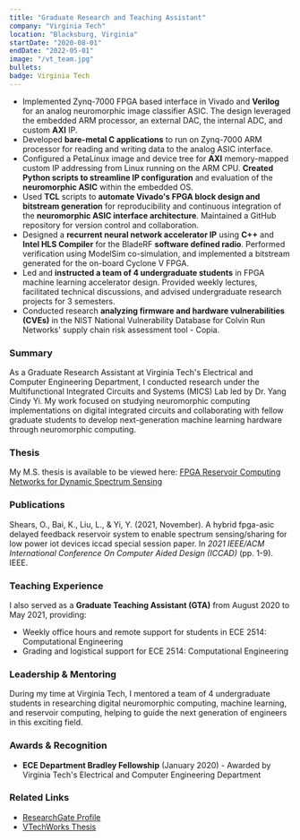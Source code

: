 ```yaml
---
title: "Graduate Research and Teaching Assistant"
company: "Virginia Tech"
location: "Blacksburg, Virginia"
startDate: "2020-08-01"
endDate: "2022-05-01"
image: "/vt_team.jpg"
bullets:
badge: Virginia Tech
---
```


- Implemented Zynq-7000 FPGA based interface in Vivado and **Verilog** for an analog neuromorphic image classifier ASIC. The design leveraged the embedded ARM processor, an external DAC, the internal ADC, and custom **AXI** IP.
- Developed **bare-metal C applications** to run on Zynq-7000 ARM processor for reading and writing data to the analog ASIC interface.
- Configured a PetaLinux image and device tree for **AXI** memory-mapped custom IP addressing from Linux running on the ARM CPU. **Created Python scripts to streamline IP configuration** and evaluation of the **neuromorphic ASIC** within the embedded OS.
- Used **TCL** scripts to **automate Vivado's FPGA block design and bitstream generation** for reproducibility and continuous integration of the **neuromorphic ASIC interface architecture**. Maintained a GitHub repository for version control and collaboration.
- Designed a **recurrent neural network accelerator IP** using **C++** and **Intel HLS Compiler** for the BladeRF **software defined radio**. Performed verification using ModelSim co-simulation, and implemented a bitstream generated for the on-board Cyclone V FPGA.
- Led and **instructed a team of 4 undergraduate students** in FPGA machine learning accelerator design. Provided weekly lectures, facilitated technical discussions, and advised undergraduate research projects for 3 semesters.
- Conducted research **analyzing firmware and hardware vulnerabilities (CVEs)** in the NIST National Vulnerability Database for Colvin Run Networks' supply chain risk assessment tool - Copia.

### Summary

As a Graduate Research Assistant at Virginia Tech's Electrical and Computer Engineering Department, I conducted research under the Multifunctional Integrated Circuits and Systems (MICS) Lab led by Dr. Yang Cindy Yi. My work focused on studying neuromorphic computing implementations on digital integrated circuits and collaborating with fellow graduate students to develop next-generation machine learning hardware through neuromorphic computing.

### Thesis

My M.S. thesis is available to be viewed here: [FPGA Reservoir Computing Networks for Dynamic Spectrum Sensing](https://vtechworks.lib.vt.edu/items/9c1ea54d-fcea-47b8-8307-95e0f0ab820a)

### Publications

Shears, O., Bai, K., Liu, L., & Yi, Y. (2021, November). A hybrid fpga-asic delayed feedback reservoir system to enable spectrum sensing/sharing for low power iot devices iccad special session paper. In _2021 IEEE/ACM International Conference On Computer Aided Design (ICCAD)_ (pp. 1-9). IEEE.

<!-- ### Education

**M.S. in Computer Engineering** (August 2020 - May 2022)
Virginia Polytechnic Institute and State University

My graduate studies covered advanced topics in:

- Spiking Neural Networks
- Hardware Acceleration
- SoC Design with ASICs and FPGAs
- Deep Learning
- Edge Computing -->

### Teaching Experience

I also served as a **Graduate Teaching Assistant (GTA)** from August 2020 to May 2021, providing:

- Weekly office hours and remote support for students in ECE 2514: Computational Engineering
- Grading and logistical support for ECE 2514: Computational Engineering

### Leadership & Mentoring

During my time at Virginia Tech, I mentored a team of 4 undergraduate students in researching digital neuromorphic computing, machine learning, and reservoir computing, helping to guide the next generation of engineers in this exciting field.

### Awards & Recognition

- **ECE Department Bradley Fellowship** (January 2020) - Awarded by Virginia Tech's Electrical and Computer Engineering Department

### Related Links

- [ResearchGate Profile](https://www.researchgate.net/profile/Osaze-Shears)
- [VTechWorks Thesis](https://vtechworks.lib.vt.edu/server/api/core/bitstreams/e9e944e2-5079-4193-bad7-76ee89833cfe/content)